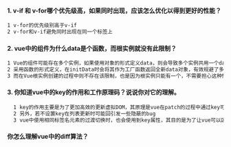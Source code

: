#### 1. v-if 和 v-for哪个优先级高，如果同时出现，应该怎么优化以得到更好的性能？

```html
1 v-for的优先级别高于v-if
2 v-for和v-if避免同时出现在同一个标签上
```

#### 2. vue中的组件为什么data是个函数，而根实例就没有此限制？

```html
1 Vue的组件可能存在多个实例，如果使用对象的形式定义data，则会导致多个实例共用一个data对象，那么状态变更将会影响所有组件实例，这是不合理的；
2 采用函数的形式定义，在initData时会将其作为工厂函数返回全新data对象，有效规避了多实例之间的状态污染问题。
3 而在Vue根实例创建的过程中则不存在该限制，也是因为根实例只能有一个，不需要担心这种情况
```

#### 3. 你知道vue中的key的作用和工作原理码？说说你对它的理解。

```html
  1 key的作用主要是为了更加高效的更新虚拟DOM，其原理是vue在patch的过程中通过key可以精准的判断两个节点是否是同一个，从而避免频繁的更新不同的元素，使得整个patch过程更加的高效，减少DOM'的操作量，提高性能
  2 另外，若不设置key在列表更新时可能回引发一些隐蔽的bug
  3 vue中使用相同标签名元素的过渡切换时，也会使用到key属性，其目的是为了让vue可以区分它们，否则vue只会替换其内部属性而不会触发过渡效果
```

#### 你怎么理解vue中的diff算法？

